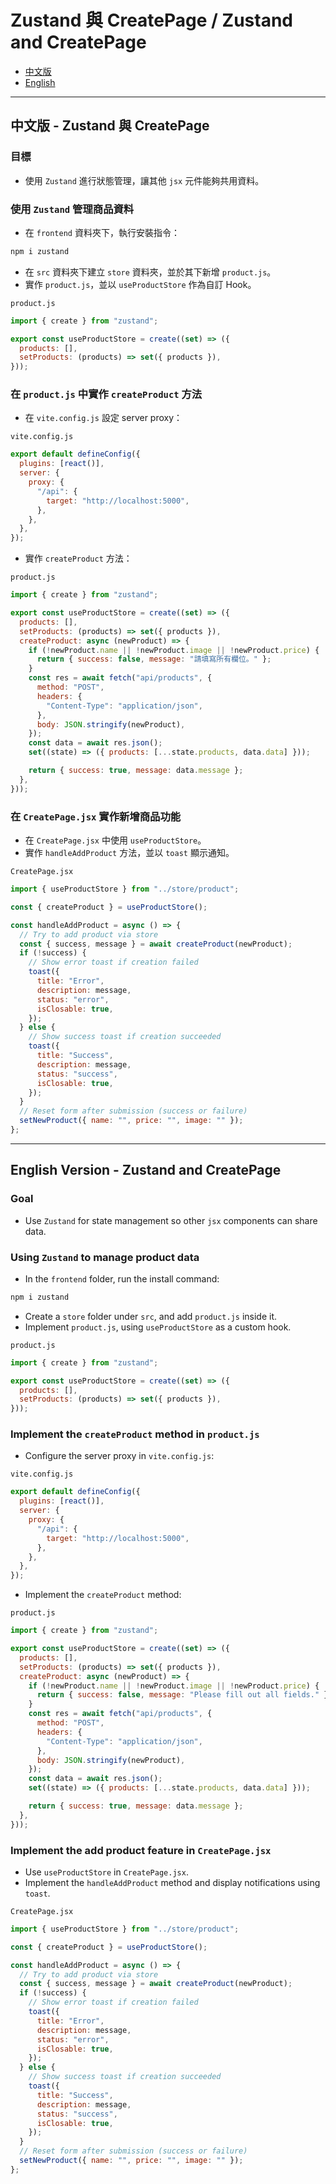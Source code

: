 # Zustand 與 CreatePage / Zustand and CreatePage

- [中文版](#zh)
- [English](#en)

---

<a name="zh"></a>

## 中文版 - Zustand 與 CreatePage

### 目標

- 使用 `Zustand` 進行狀態管理，讓其他 `jsx` 元件能夠共用資料。

### 使用 `Zustand` 管理商品資料

- 在 `frontend` 資料夾下，執行安裝指令：

```bash
npm i zustand
```

- 在 `src` 資料夾下建立 `store` 資料夾，並於其下新增 `product.js`。
- 實作 `product.js`，並以 `useProductStore` 作為自訂 Hook。

`product.js`

```js
import { create } from "zustand";

export const useProductStore = create((set) => ({
  products: [],
  setProducts: (products) => set({ products }),
}));
```

### 在 `product.js` 中實作 `createProduct` 方法

- 在 `vite.config.js` 設定 server proxy：

`vite.config.js`

```js
export default defineConfig({
  plugins: [react()],
  server: {
    proxy: {
      "/api": {
        target: "http://localhost:5000",
      },
    },
  },
});
```

- 實作 `createProduct` 方法：

`product.js`

```js
import { create } from "zustand";

export const useProductStore = create((set) => ({
  products: [],
  setProducts: (products) => set({ products }),
  createProduct: async (newProduct) => {
    if (!newProduct.name || !newProduct.image || !newProduct.price) {
      return { success: false, message: "請填寫所有欄位。" };
    }
    const res = await fetch("api/products", {
      method: "POST",
      headers: {
        "Content-Type": "application/json",
      },
      body: JSON.stringify(newProduct),
    });
    const data = await res.json();
    set((state) => ({ products: [...state.products, data.data] }));

    return { success: true, message: data.message };
  },
}));
```

### 在 `CreatePage.jsx` 實作新增商品功能

- 在 `CreatePage.jsx` 中使用 `useProductStore`。
- 實作 `handleAddProduct` 方法，並以 `toast` 顯示通知。

`CreatePage.jsx`

```jsx
import { useProductStore } from "../store/product";

const { createProduct } = useProductStore();

const handleAddProduct = async () => {
  // Try to add product via store
  const { success, message } = await createProduct(newProduct);
  if (!success) {
    // Show error toast if creation failed
    toast({
      title: "Error",
      description: message,
      status: "error",
      isClosable: true,
    });
  } else {
    // Show success toast if creation succeeded
    toast({
      title: "Success",
      description: message,
      status: "success",
      isClosable: true,
    });
  }
  // Reset form after submission (success or failure)
  setNewProduct({ name: "", price: "", image: "" });
};
```

---

<a name="en"></a>

## English Version - Zustand and CreatePage

### Goal

- Use `Zustand` for state management so other `jsx` components can share data.

### Using `Zustand` to manage product data

- In the `frontend` folder, run the install command:

```bash
npm i zustand
```

- Create a `store` folder under `src`, and add `product.js` inside it.
- Implement `product.js`, using `useProductStore` as a custom hook.

`product.js`

```js
import { create } from "zustand";

export const useProductStore = create((set) => ({
  products: [],
  setProducts: (products) => set({ products }),
}));
```

### Implement the `createProduct` method in `product.js`

- Configure the server proxy in `vite.config.js`:

`vite.config.js`

```js
export default defineConfig({
  plugins: [react()],
  server: {
    proxy: {
      "/api": {
        target: "http://localhost:5000",
      },
    },
  },
});
```

- Implement the `createProduct` method:

`product.js`

```js
import { create } from "zustand";

export const useProductStore = create((set) => ({
  products: [],
  setProducts: (products) => set({ products }),
  createProduct: async (newProduct) => {
    if (!newProduct.name || !newProduct.image || !newProduct.price) {
      return { success: false, message: "Please fill out all fields." };
    }
    const res = await fetch("api/products", {
      method: "POST",
      headers: {
        "Content-Type": "application/json",
      },
      body: JSON.stringify(newProduct),
    });
    const data = await res.json();
    set((state) => ({ products: [...state.products, data.data] }));

    return { success: true, message: data.message };
  },
}));
```

### Implement the add product feature in `CreatePage.jsx`

- Use `useProductStore` in `CreatePage.jsx`.
- Implement the `handleAddProduct` method and display notifications using `toast`.

`CreatePage.jsx`

```jsx
import { useProductStore } from "../store/product";

const { createProduct } = useProductStore();

const handleAddProduct = async () => {
  // Try to add product via store
  const { success, message } = await createProduct(newProduct);
  if (!success) {
    // Show error toast if creation failed
    toast({
      title: "Error",
      description: message,
      status: "error",
      isClosable: true,
    });
  } else {
    // Show success toast if creation succeeded
    toast({
      title: "Success",
      description: message,
      status: "success",
      isClosable: true,
    });
  }
  // Reset form after submission (success or failure)
  setNewProduct({ name: "", price: "", image: "" });
};
```
